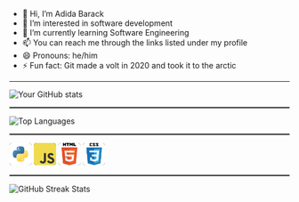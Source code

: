 - 👋 Hi, I’m Adida Barack
- 👀 I’m interested in software development
- 🌱 I’m currently learning Software Engineering
- 📫 You can reach me through the links listed under my profile
- 😄 Pronouns: he/him
- ⚡ Fun fact: Git made a volt in 2020 and took it to the arctic



----
![Your GitHub stats](https://github-readme-stats.vercel.app/api?username=lapilly254&show_icons=true&theme=dark)

<hr style="border:1px solid gray">

![Top Languages](https://github-readme-stats.vercel.app/api/top-langs/?username=lapilly254&layout=compact&langs_count=8&hide_title=true&card_width=450$theme=dark)


<hr style="border:1px solid gray">

<p align="left">
  <img height="40" src="https://raw.githubusercontent.com/github/explore/main/topics/python/python.png" alt="Python" style="background-color:black; border-radius:5px;">
  <img height="40" src="https://raw.githubusercontent.com/github/explore/main/topics/javascript/javascript.png" alt="JavaScript" style="background-color:black; border-radius:5px;">
  <img height="40" src="https://raw.githubusercontent.com/github/explore/main/topics/html/html.png" alt="HTML" style="background-color:black; border-radius:5px;">
  <img height="40" src="https://raw.githubusercontent.com/github/explore/main/topics/css/css.png" alt="CSS" style="background-color:black; border-radius:5px;">
</p>

<hr style="border:1px solid gray">

![GitHub Streak Stats](https://github-readme-streak-stats.herokuapp.com/?user=lapilly254&theme=dark)

